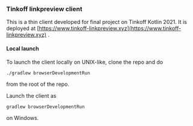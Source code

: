 ### Tinkoff linkpreview client

This is a thin client developed for final project on Tinkoff Kotlin 2021.
It is deployed at [https://www.tinkoff-linkpreview.xyz](https://www.tinkoff-linkpreview.xyz) .


#### Local launch

To launch the client locally on UNIX-like, clone the repo and do 
```
./gradlew browserDevelopmentRun
``` 
from the root of the repo.

Launch the client as 
```
gradlew browserDevelopmentRun
``` 
on Windows. 
